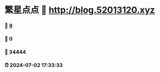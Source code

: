 # 繁星点点 :link: http://blog.52013120.xyz 
### :page_facing_up: [9](http://blog.52013120.xyz/tag.html) 
### :speech_balloon: 0 
### :hibiscus: 34444 
### :alarm_clock: 2024-07-02 17:33:33 
